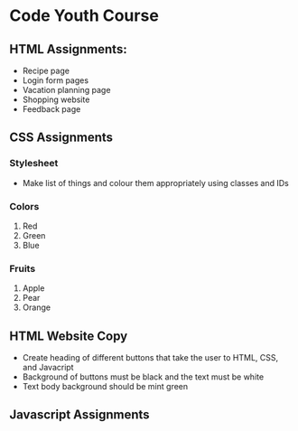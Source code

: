 # Code Youth Course

## HTML Assignments:

- Recipe page
- Login form pages
- Vacation planning page
- Shopping website
- Feedback page

## CSS Assignments

### Stylesheet

- Make list of things and colour them appropriately using classes and IDs

### Colors

1. Red
2. Green
3. Blue

### Fruits

1. Apple
2. Pear
3. Orange

## HTML Website Copy

- Create heading of different buttons that take the user to HTML, CSS, and Javacript
- Background of buttons must be black and the text must be white
- Text body background should be mint green

## Javascript Assignments
